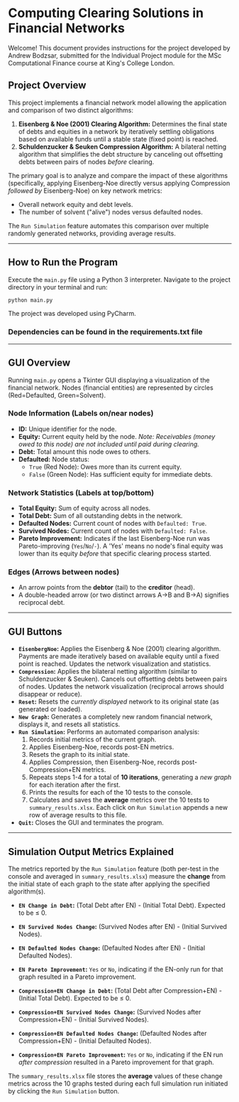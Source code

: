 # Computing Clearing Solutions in Financial Networks

Welcome! This document provides instructions for the project developed by Andrew Bodzsar, submitted for the Individual Project module for the MSc Computational Finance course at King's College London.

## Project Overview

This project implements a financial network model allowing the application and comparison of two distinct algorithms:

1.  **Eisenberg & Noe (2001) Clearing Algorithm:** Determines the final state of debts and equities in a network by iteratively settling obligations based on available funds until a stable state (fixed point) is reached.
2.  **Schuldenzucker & Seuken Compression Algorithm:** A bilateral netting algorithm that simplifies the debt structure by canceling out offsetting debts between pairs of nodes *before* clearing.

The primary goal is to analyze and compare the impact of these algorithms (specifically, applying Eisenberg-Noe directly versus applying Compression *followed by* Eisenberg-Noe) on key network metrics:
*   Overall network equity and debt levels.
*   The number of solvent ("alive") nodes versus defaulted nodes.

The `Run Simulation` feature automates this comparison over multiple randomly generated networks, providing average results.

---

## How to Run the Program

Execute the `main.py` file using a Python 3 interpreter. Navigate to the project directory in your terminal and run:

```bash
python main.py
```

The project was developed using PyCharm.

### Dependencies can be found in the requirements.txt file

---

## GUI Overview

Running `main.py` opens a Tkinter GUI displaying a visualization of the financial network. Nodes (financial entities) are represented by circles (Red=Defaulted, Green=Solvent).

### Node Information (Labels on/near nodes)

*   **ID:** Unique identifier for the node.
*   **Equity:** Current equity held by the node. *Note: Receivables (money owed to this node) are not included until paid during clearing.*
*   **Debt:** Total amount this node owes to others.
*   **Defaulted:** Node status:
    *   `True` (Red Node): Owes more than its current equity.
    *   `False` (Green Node): Has sufficient equity for immediate debts.

### Network Statistics (Labels at top/bottom)

*   **Total Equity:** Sum of equity across all nodes.
*   **Total Debt:** Sum of all outstanding debts in the network.
*   **Defaulted Nodes:** Current count of nodes with `Defaulted: True`.
*   **Survived Nodes:** Current count of nodes with `Defaulted: False`.
*   **Pareto Improvement:** Indicates if the last Eisenberg-Noe run was Pareto-improving (`Yes`/`No`/`-`). A 'Yes' means no node's final equity was lower than its equity *before* that specific clearing process started.

### Edges (Arrows between nodes)

*   An arrow points from the **debtor** (tail) to the **creditor** (head).
*   A double-headed arrow (or two distinct arrows A->B and B->A) signifies reciprocal debt.

---

## GUI Buttons

*   **`EisenbergNoe`:** Applies the Eisenberg & Noe (2001) clearing algorithm. Payments are made iteratively based on available equity until a fixed point is reached. Updates the network visualization and statistics.
*   **`Compression`:** Applies the bilateral netting algorithm (similar to Schuldenzucker & Seuken). Cancels out offsetting debts between pairs of nodes. Updates the network visualization (reciprocal arrows should disappear or reduce).
*   **`Reset`:** Resets the *currently displayed* network to its original state (as generated or loaded).
*   **`New Graph`:** Generates a completely new random financial network, displays it, and resets all statistics.
*   **`Run Simulation`:** Performs an automated comparison analysis:
    1.  Records initial metrics of the current graph.
    2.  Applies Eisenberg-Noe, records post-EN metrics.
    3.  Resets the graph to its initial state.
    4.  Applies Compression, then Eisenberg-Noe, records post-Compression+EN metrics.
    5.  Repeats steps 1-4 for a total of **10 iterations**, generating a *new graph* for each iteration after the first.
    6.  Prints the results for each of the 10 tests to the console.
    7.  Calculates and saves the **average** metrics over the 10 tests to `summary_results.xlsx`. Each click on `Run Simulation` appends a new row of average results to this file.
*   **`Quit`:** Closes the GUI and terminates the program.

---

## Simulation Output Metrics Explained

The metrics reported by the `Run Simulation` feature (both per-test in the console and averaged in `summary_results.xlsx`) measure the **change** from the initial state of each graph to the state after applying the specified algorithm(s).

*   **`EN Change in Debt`:** (Total Debt after EN) - (Initial Total Debt). Expected to be ≤ 0.
*   **`EN Survived Nodes Change`:** (Survived Nodes after EN) - (Initial Survived Nodes).
*   **`EN Defaulted Nodes Change`:** (Defaulted Nodes after EN) - (Initial Defaulted Nodes).
*   **`EN Pareto Improvement`:** `Yes` or `No`, indicating if the EN-only run for that graph resulted in a Pareto improvement.

*   **`Compression+EN Change in Debt`:** (Total Debt after Compression+EN) - (Initial Total Debt). Expected to be ≤ 0.
*   **`Compression+EN Survived Nodes Change`:** (Survived Nodes after Compression+EN) - (Initial Survived Nodes).
*   **`Compression+EN Defaulted Nodes Change`:** (Defaulted Nodes after Compression+EN) - (Initial Defaulted Nodes).
*   **`Compression+EN Pareto Improvement`:** `Yes` or `No`, indicating if the EN run *after compression* resulted in a Pareto improvement for that graph.

The `summary_results.xlsx` file stores the **average** values of these change metrics across the 10 graphs tested during each full simulation run initiated by clicking the `Run Simulation` button.
```
